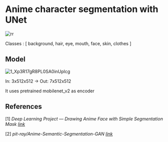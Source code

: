 # Anime character segmentation with UNet
![rr](https://user-images.githubusercontent.com/117014820/229329002-a16a5e17-7323-4f0e-898a-48f291ee6157.jpg)

Classes : [ background, hair, eye, mouth, face, skin, clothes ]
## Model
![1_Xp3R17gR8PL0SA0inUplcg](https://user-images.githubusercontent.com/117014820/229331131-181bbe04-259f-4649-926c-c8916a5508e3.jpg)

In: 3x512x512 -> Out: 7x512x512

It uses pretrained mobilenet_v2 as encoder
## References
[1] <i>Deep Learning Project — Drawing Anime Face with Simple Segmentation Mask <a href="https://medium.com/@steinsfu/drawing-anime-face-with-simple-segmentation-mask-ca955c62ce09">link</a></i>

[2] <i>pit-ray/Anime-Semantic-Segmentation-GAN <a href="https://github.com/pit-ray/Anime-Semantic-Segmentation-GAN">link</a></i>

